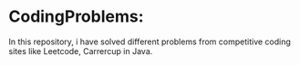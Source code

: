 # CodingProblems:
In this repository, i have solved different problems from competitive coding sites like Leetcode, Carrercup in Java.
